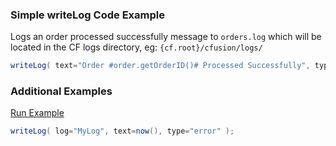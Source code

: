 ### Simple writeLog Code Example

Logs an order processed successfully message to `orders.log` which will be located in the CF logs directory, eg: `{cf.root}/cfusion/logs/`


```java
writeLog( text="Order #order.getOrderID()# Processed Successfully", type="information", file="orders" );

```


### Additional Examples

<a href="https://try.boxlang.io/?code=eJwrL8osSfXJT9dQyMlPt1XyrQSylXQUSlIrSmzz8ss1NIHsyoJUW6XUoqL8IiUFTWsuAMW8EHs%3D" target="_blank">Run Example</a>

```java
writeLog( log="MyLog", text=now(), type="error" );

```


